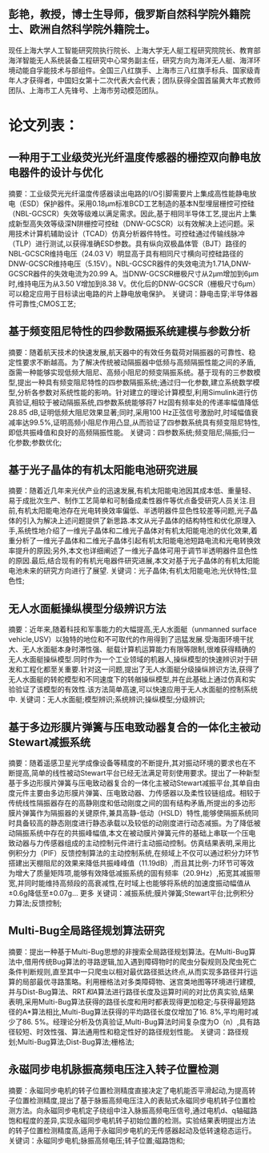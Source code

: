 ## 彭艳，教授，博士生导师，俄罗斯自然科学院外籍院士、欧洲自然科学院外籍院士。
现任上海大学人工智能研究院执行院长、上海大学无人艇工程研究院院长、教育部海洋智能无人系统装备工程研究中心常务副主任，研究方向为海洋无人艇、海洋环境动能自孚能技术与部组件。全国三八红旗手、上海市三八红旗手标兵、国家级青年人才获得者，中国妇女第十二次代表大会代表；团队获得全国首届黄大年式教师团队、上海市工人先锋号、上海市劳动模范团队。

# 论文列表：
## 一种用于工业级荧光光纤温度传感器的栅控双向静电放电器件的设计与优化
摘要：工业级荧光光纤温度传感器读出电路的I/O引脚需要片上集成高性能静电放电（ESD）保护器件。采用0.18μm标准BCD工艺制造的基本N型埋层栅控可控硅（NBL-GCSCR）失效等级难以满足需求。因此,基于相同半导体工艺,提出片上集成新型高失效等级深N阱栅控可控硅（DNW-GCSCR）以有效解决上述问题。采用技术计算机辅助设计（TCAD）仿真分析器件特性。可控硅通过传输线脉冲（TLP）进行测试,以获得准确ESD参数。具有纵向双极晶体管（BJT）路径的NBL-GCSCR维持电压（24.03 V）明显高于具有相同尺寸横向可控硅路径的DNW-GCSCR维持电压（5.15V）。NBL-GCSCR器件的失效电流为1.71A,DNW-GCSCR器件的失效电流为20.99 A。当DNW-GCSCR栅极尺寸从2μm增加到6μm时,维持电压为从3.50 V增加到8.38 V。优化后的DNW-GCSCR（栅极尺寸6μm）可以稳定应用于目标读出电路的片上静电放电保护。 
关键词：静电击穿;半导体器件可靠性;CMOS工艺;

## 基于频变阻尼特性的四参数隔振系统建模与参数分析
摘要：随着航天技术的快速发展,航天器中的有效任务载荷对隔振器的可靠性、稳定性要求不断越高。为了解决传统被动隔振器中低频与高频隔振性能之间的矛盾,亟需一种能够实现低频大阻尼、高频小阻尼的频变隔振系统。基于现有的三参数模型,提出一种具有频变阻尼特性的四参数隔振系统;通过归一化参数,建立系统数学模型,分析各参数对系统性能的影响。针对建立的理论计算模型,利用Simulink进行仿真验证,相较于被动隔振系统,四参数系统能够将7 Hz固有频率处的传递率幅值降低28.85 dB,证明低频大阻尼效果显著;同时,采用100 Hz正弦信号激励时,时域幅值衰减率达99.5%,证明高频小阻尼作用凸显,从而验证了四参数系统具有频变阻尼特性,即低共振峰值和良好的高频隔振性能。 
关键词：四参数系统;频变阻尼;隔振;归一化参数;参数优化;

## 基于光子晶体的有机太阳能电池研究进展
摘要：随着近几年来光伏产业的迅速发展,有机太阳能电池因其成本低、重量轻、易于成批次生产、制作工艺简单和可制备成柔性器件等优点备受研究人员关注.目前,有机太阳能电池存在光电转换效率偏低、半透明器件显色性较差等问题,光子晶体的引入为解决上述问题提供了新思路.本文从光子晶体的结构特性和优化原理入手,系统性地介绍了一维光子晶体和二维光子晶体对有机太阳能电池的优化效果,着重分析了一维光子晶体和二维光子晶体引起有机太阳能电池短路电流和光电转换效率提升的原因;另外,本文也详细阐述了一维光子晶体可用于调节半透明器件显色性的原因.最后,结合现有的有机光电器件研究进展,本文对基于光子晶体的有机太阳能电池未来的研究方向进行了展望. 
关键词：光子晶体;有机太阳能电池;光伏特性;显色性;

## 无人水面艇操纵模型分级辨识方法
摘要：近年来,随着科技和军事能力的大幅提高,无人水面艇（unmanned surface vehicle,USV）以独特的地位和不可取代的作用得到了迅猛发展.受海面环境干扰大、无人水面艇本身时滞性强、艇载计算机运算能力有限等限制,很难获得精确的无人水面艇操纵模型.同时作为一个工业领域的机器人,操纵模型的快速辨识对于研发和工程化都至关重要.针对这一问题,提出了无人水面艇分级操纵辨识方法,获得了无人水面艇的转舵模型和不同速度下的转艏操纵模型,并在此基础上通过仿真和实验验证了该模型的有效性.该方法简单高速,可以快速应用于无人水面艇的控制系统中. 
关键词：无人水面艇;模型辨识;系统辨识;操纵模型;分级辨识;

## 基于多边形膜片弹簧与压电致动器复合的一体化主被动Stewart减振系统
摘要：随着遥感卫星光学成像设备等精度的不断提升,其对振动环境的要求也在不断提高,简单的线性被动Stewart平台已经无法满足苛刻使用要求。提出了一种新型基于多边形膜片弹簧与压电致动器复合的一体化主被动Stewart减振平台,其单自由度元件主要由多边形膜片弹簧、压电致动器、力传感器以及柔性铰链组成。相较于传统线性隔振器存在的高静刚度和低动刚度之间的固有结构矛盾,所提出的多边形膜片弹簧作为隔振器的关键原件,兼具高静-低动（HSLD）特性,能够使隔振系统同时具备较高的静态刚度进行静态承载以及较低的动刚度进行动态减振。为了降低被动隔振系统中存在的共振峰幅值,本文在被动膜片弹簧元件的基础上串联一个压电致动器与力传感器组成的主动控制元件进行主动振动控制。仿真结果表明,采用比例积分力（PIF）反馈控制算法的主动控制系统,在频域上不仅可以通过积分力环节搭建出天棚阻尼的效果来降低共振峰峰值（11.19dB）,而且其比例-力环节可等效为增大了质量矩阵项,能够有效降低减振系统的固有频率（20.9Hz）,拓宽其减振带宽,并同时能维持高频段的高衰减性,在时域上也能够将系统的加速度振动幅值从±0.6g降低至±0.07g... 更多
关键词：减振系统;膜片弹簧;Stewart平台;比例积分力算法;反馈控制;

## Multi-Bug全局路径规划算法研究
摘要：提出一种基于Multi-Bug思想的非搜索全局路径规划算法。在Multi-Bug算法中,借用传统Bug算法的寻路逻辑,加入遇到障碍物时的爬虫分裂规则及爬虫死亡条件判断规则,直至其中一只爬虫以相对最优路径抵达终点,从而实现多路径并行运算的局部最优寻路策略。利用栅格法对多类障碍物、迷宫类地图等环境进行建模,并与Dist-Bug算法、RRT*和A*算法进行路径长度及运算时间的对比仿真实验,结果表明,采用Multi-Bug算法获得的路径长度和用时都表现得更加稳定;与获得最短路径的A*算法相比,Multi-Bug算法获得的平均路径长度仅增加了16. 8%,平均用时减少了86. 5%。经理论分析及仿真验证,Multi-Bug算法时间复杂度为O（n）,具有路径较短、时效性强、算法通用性和稳定性好的路径规划性能。 
关键词：路径规划;Multi-Bug算法;Dist-Bug算法;栅格法;

## 永磁同步电机脉振高频电压注入转子位置检测
摘要：永磁同步电机的转子位置检测精度直接决定了电机能否平滑起动,为提高转子位置检测精度,提出了基于脉振高频电压注入的表贴式永磁同步电机转子位置检测方法。向永磁同步电机定子绕组中注入脉振高频电压信号,通过电机d、q轴磁路饱和程度的差异,实现永磁同步电机转子初始位置的检测。实验结果表明提出方法的转子位置检测精度高,适用于永磁同步电机的无传感器起动及低转速稳态运行。 
关键词：永磁同步电机;脉振高频电压;转子位置;磁路饱和;